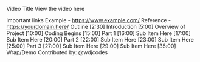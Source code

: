 Video Title
View the video here

Important links
Example - https://www.example.com/
Reference - https://yourdomain.here/
Outline
[2:30] Introduction
[5:00] Overview of Project
[10:00] Coding Begins
[15:00] Part 1
[16:00] Sub Item Here
[17:00] Sub Item Here
[20:00] Part 2
[22:00] Sub Item Here
[23:00] Sub Item Here
[25:00] Part 3
[27:00] Sub Item Here
[29:00] Sub Item Here
[35:00] Wrap/Demo
Contributed by: @wdjcodes
